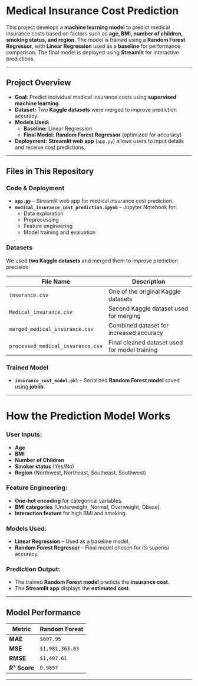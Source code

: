 # Medical Insurance Cost Prediction

This project develops a **machine learning model** to predict medical insurance costs based on factors such as **age, BMI, number of children, smoking status, and region**. The model is trained using a **Random Forest Regressor**, with **Linear Regression** used as a **baseline** for performance comparison. The final model is deployed using **Streamlit** for interactive predictions.

---

## Project Overview

- **Goal:** Predict individual medical insurance costs using **supervised machine learning**.
- **Dataset:** Two **Kaggle datasets** were merged to improve prediction accuracy.
- **Models Used:**
  - **Baseline:** Linear Regression  
  - **Final Model:** **Random Forest Regressor** (optimized for accuracy)
- **Deployment:** **Streamlit web app** (`app.py`) allows users to input details and receive cost predictions.

---

## Files in This Repository

### **Code & Deployment**
- **`app.py`** – Streamlit web app for medical insurance cost prediction.
- **`medical_insurance_cost_prediction.ipynb`** – Jupyter Notebook for:
  - Data exploration
  - Preprocessing
  - Feature engineering
  - Model training and evaluation

### **Datasets**
We used **two Kaggle datasets** and merged them to improve prediction precision:

| **File Name** | **Description** |
|--------------|---------------|
| `insurance.csv` | One of the original Kaggle datasets |
| `Medical_insurance.csv` | Second Kaggle dataset used for merging |
| `merged_medical_insurance.csv` | Combined dataset for increased accuracy |
| `processed_medical_insurance.csv` | Final cleaned dataset used for model training |

### **Trained Model**
- **`insurance_cost_model.pkl`** – Serialized **Random Forest model** saved using **joblib**.

---

# How the Prediction Model Works

### **User Inputs:**
- **Age**
- **BMI**
- **Number of Children**
- **Smoker status** (Yes/No)
- **Region** (Northwest, Northeast, Southeast, Southwest)

### **Feature Engineering:**
- **One-hot encoding** for categorical variables.
- **BMI categories** (Underweight, Normal, Overweight, Obese).
- **Interaction feature** for high BMI and smoking.

### **Models Used:**
- **Linear Regression** – Used as a baseline model.
- **Random Forest Regressor** – Final model chosen for its superior accuracy.

### **Prediction Output:**
- The trained **Random Forest model** predicts the **insurance cost**.
- The **Streamlit app** displays the **estimated cost**.

---

## Model Performance

| **Metric** | **Random Forest** |
|------------|-------------------|
| **MAE** | `$607.95` |
| **MSE** | `$1,981,363.03` |
| **RMSE** | `$1,407.61` |
| **R² Score** | `0.9857` |

---
